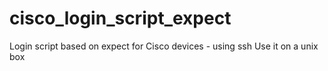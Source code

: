 # cisco_login_script_expect
Login script based on expect for Cisco devices - using ssh
Use it on a unix box
